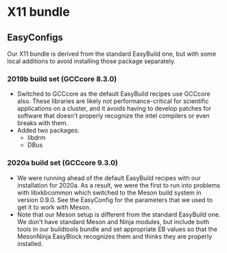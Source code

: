 # X11 bundle

## EasyConfigs

Our X11 bundle is derived from the standard EasyBuild one, but with some local
additions to avoid installing those package separately.

### 2019b build set (GCCcore 8.3.0)

* Switched to GCCcore as the default EasyBuild recipes use GCCcore also. These
  libraries are likely not performance-critical for scientific applications on 
  a cluster, and it avoids having to develop patches for software that doesn't
  properly recognize the intel compilers or even breaks with them.
* Added two packages:
     * libdrm
     * DBus

### 2020a build set (GCCcore 9.3.0)

* We were running ahead of the default EasyBuild recipes with our installation
  for 2020a. As a result, we were the first to run into problems with 
  libxkbcommon which switched to the Meson build system in version 0.9.0.
  See the EasyConfig for the parameters that we used to get it to work with
  Meson.
* Note that our Meson setup is different from the standard EasyBuild one. 
  We don't have standard Meson and Ninja modules, but include both tools
  in our buildtools bundle and set appropriate EB values so that the
  MesonNinja EasyBlock recognizes them and thinks they are properly installed.
